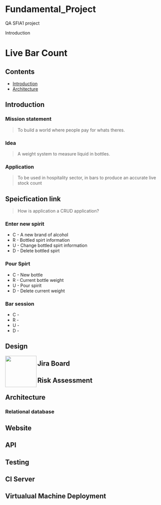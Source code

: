 # Fundamental_Project
QA SFIA1 project

Introduction

# Live Bar Count

## Contents
- [Introduction](#Introduction)
- [Architecture](#Architecture)

## Introduction
### Mission statement
> To build a world where people pay for whats theres.
### Idea
> A weight system to measure liquid in bottles.
### Application
> To be used in hospitality sector, in bars to produce an accurate live stock count

## Speicfication link
> How is application a CRUD application?

### Enter new spirit
* C - A new brand of alcohol 
* R - Bottled spirt information
* U - Change bottled spirt information
* D - Delete bottled spirt

### Pour Spirt
* C - New bottle
* R - Current bottle weight
* U - Pour spirit
* D - Delete current weight

### Bar session
* C - 
* R -
* U - 
* D - 

## Design

<img align="left" width="100" height="100" src="./'pour_spirit-Bar session.png'">

## Jira Board

## Risk Assessment

## Architecture

### Relational database

## Website

## API

## Testing 

## CI Server 

## Virtualual Machine Deployment



